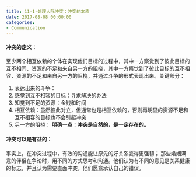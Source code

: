 ```yaml
---
title: 11-1-处理人际冲突：冲突的本质
date: 2017-08-08 00:00:00
categories:
- Communication
---
```

#### 冲突的定义：
至少两个相互依赖的个体在实现他们目标的过程中，其中一方察觉到了彼此目标的互不相同、资源的不足和来自另一方的阻挠，其中一方察觉到了彼此目标的互不相容、资源的不足和来自另一方的阻挠，并通过斗争的形式表现出来。关键部分：
1. 表达出来的斗争：
2. 感觉到互不相容的目标：寻求解决的办法
3. 知觉到不足的资源：金钱和时间
4. 相互依赖：虽然彼此对立，但通常也是相互依赖的，否则再明显的资源不足和互不相容的目标也不会引起冲突
5. 另一方的阻挠：
**明确一点：冲突是自然的，是一定存在的。**
#### 冲突可以是有益的：
事实上，在冲突过程中，有效的沟通能让原先的好关系变得更强韧；
那些婚姻满意的伴侣在争论时，用不同的方式思考和沟通。他们认为有不同的意见是关系健康的标志，并且认为需要直面冲突，他们愿意承认自己的错误。
